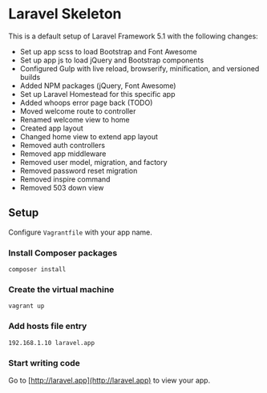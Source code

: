 # Laravel Skeleton

This is a default setup of Laravel Framework 5.1 with the following changes:

* Set up app scss to load Bootstrap and Font Awesome
* Set up app js to load jQuery and Bootstrap components
* Configured Gulp with live reload, browserify, minification, and versioned builds
* Added NPM packages (jQuery, Font Awesome)
* Set up Laravel Homestead for this specific app
* Added whoops error page back (TODO)
* Moved welcome route to controller
* Renamed welcome view to home
* Created app layout
* Changed home view to extend app layout
* Removed auth controllers
* Removed app middleware
* Removed user model, migration, and factory
* Removed password reset migration
* Removed inspire command
* Removed 503 down view

## Setup

Configure `Vagrantfile` with your app name.

### Install Composer packages

```
composer install
```

### Create the virtual machine

```
vagrant up
```

### Add hosts file entry

```
192.168.1.10 laravel.app
```

### Start writing code

Go to [http://laravel.app](http://laravel.app) to view your app.
